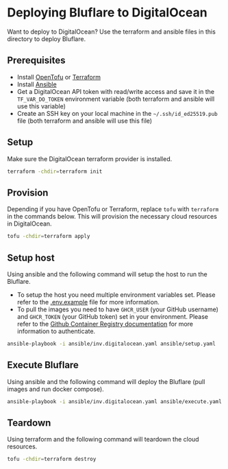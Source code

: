 # Deploying Bluflare to DigitalOcean

Want to deploy to DigitalOcean? Use the terraform and ansible files in this directory to deploy Bluflare.

## Prerequisites

- Install [OpenTofu](https://opentofu.org/docs/intro/install/) or [Terraform](https://www.terraform.io/downloads.html)
- Install [Ansible](https://docs.ansible.com/ansible/latest/installation_guide/installation_distros.html)
- Get a DigitalOcean API token with read/write access and save it in the `TF_VAR_DO_TOKEN` environment variable (both terraform and ansible will use this variable)
- Create an SSH key on your local machine in the `~/.ssh/id_ed25519.pub` file (both terraform and ansible will use this file)

## Setup

Make sure the DigitalOcean terraform provider is installed.

```sh
terraform -chdir=terraform init
```

## Provision

Depending if you have OpenTofu or Terraform, replace `tofu` with `terraform` in the commands below. This will provision the necessary cloud resources in DigitalOcean.

```sh
tofu -chdir=terraform apply
```

## Setup host

Using ansible and the following command will setup the host to run the Bluflare.

- To setup the host you need multiple environment variables set. Please refer to the [.env.example](.env.example) file for more information.
- To pull the images you need to have `GHCR_USER` (your GitHub username) and `GHCR_TOKEN` (your GitHub token) set in your environment. Please refer to the [Github Container Registry documentation](https://docs.github.com/en/packages/working-with-a-github-packages-registry/working-with-the-container-registry#authenticating-to-the-container-registry) for more information to authenticate.

```sh
ansible-playbook -i ansible/inv.digitalocean.yaml ansible/setup.yaml
```

## Execute Bluflare

Using ansible and the following command will deploy the Bluflare (pull images and run docker compose).

```sh
ansible-playbook -i ansible/inv.digitalocean.yaml ansible/execute.yaml
```

## Teardown

Using terraform and the following command will teardown the cloud resources.

```sh
tofu -chdir=terraform destroy
```
